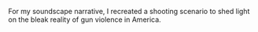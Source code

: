 For my soundscape narrative, I recreated a shooting scenario to shed light on the bleak reality of gun violence in America. 